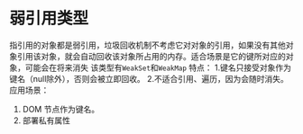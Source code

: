 # 弱引用类型
指引用的对象都是弱引用，垃圾回收机制不考虑它对对象的引用，如果没有其他对象引用该对象，就会自动回收该对象所占用的内存。适合场景是它的键所对应的对象，可能会在将来消失
该类型有`WeakSet`和`WeakMap`
特点：
1.键名只接受对象作为键名（null除外），否则会被立即回收。
2.不适合引用、遍历，因为会随时消失。
应用场景：
1. DOM 节点作为键名。
2. 部署私有属性


